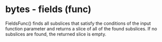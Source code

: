 # bytes - fields (func)

FieldsFunc() finds all subslices that satisfy the conditions of the input function parameter and returns a slice of all of the found subslices. If no subslices are found, the returned slice is empty.
